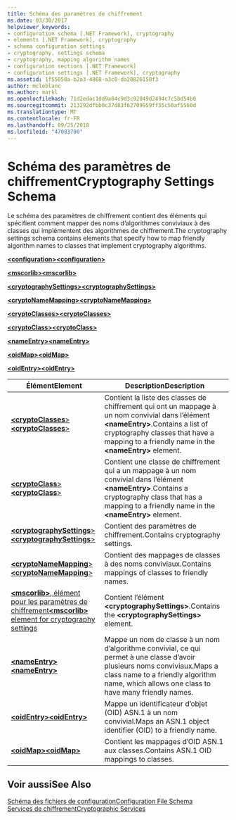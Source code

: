 ```yaml
---
title: Schéma des paramètres de chiffrement
ms.date: 03/30/2017
helpviewer_keywords:
- configuration schema [.NET Framework], cryptography
- elements [.NET Framework], cryptography
- schema configuration settings
- cryptography, settings schema
- cryptography, mapping algorithm names
- configuration sections [.NET Framework]
- configuration settings [.NET Framework], cryptography
ms.assetid: 1f55050a-b2a3-4868-a3c0-da20826150f3
author: mcleblanc
ms.author: markl
ms.openlocfilehash: 71d2edac1dd9a84c9d3c92049d2494c7c5bd54b0
ms.sourcegitcommit: 213292dfbb0c37d83f62709959ff55c50af5560d
ms.translationtype: MT
ms.contentlocale: fr-FR
ms.lasthandoff: 09/25/2018
ms.locfileid: "47083700"
---
```

# <a name="cryptography-settings-schema"></a><span data-ttu-id="a53cd-102">Schéma des paramètres de chiffrement</span><span class="sxs-lookup"><span data-stu-id="a53cd-102">Cryptography Settings Schema</span></span>
<span data-ttu-id="a53cd-103">Le schéma des paramètres de chiffrement contient des éléments qui spécifient comment mapper des noms d’algorithmes conviviaux à des classes qui implémentent des algorithmes de chiffrement.</span><span class="sxs-lookup"><span data-stu-id="a53cd-103">The cryptography settings schema contains elements that specify how to map friendly algorithm names to classes that implement cryptography algorithms.</span></span>  
  
 [<span data-ttu-id="a53cd-104">**\<configuration>**</span><span class="sxs-lookup"><span data-stu-id="a53cd-104">**\<configuration>**</span></span>](../../../../../docs/framework/configure-apps/file-schema/configuration-element.md)  
  
 [<span data-ttu-id="a53cd-105">**\<mscorlib>**</span><span class="sxs-lookup"><span data-stu-id="a53cd-105">**\<mscorlib>**</span></span>](../../../../../docs/framework/configure-apps/file-schema/cryptography/mscorlib-element-for-cryptography-settings.md)  
  
 [<span data-ttu-id="a53cd-106">**\<cryptographySettings>**</span><span class="sxs-lookup"><span data-stu-id="a53cd-106">**\<cryptographySettings>**</span></span>](../../../../../docs/framework/configure-apps/file-schema/cryptography/cryptographysettings-element.md)  
  
 [<span data-ttu-id="a53cd-107">**\<cryptoNameMapping>**</span><span class="sxs-lookup"><span data-stu-id="a53cd-107">**\<cryptoNameMapping>**</span></span>](../../../../../docs/framework/configure-apps/file-schema/cryptography/cryptonamemapping-element.md)  
  
 [<span data-ttu-id="a53cd-108">**\<cryptoClasses>**</span><span class="sxs-lookup"><span data-stu-id="a53cd-108">**\<cryptoClasses>**</span></span>](../../../../../docs/framework/configure-apps/file-schema/cryptography/cryptoclasses-element.md)  
  
 [<span data-ttu-id="a53cd-109">**\<cryptoClass>**</span><span class="sxs-lookup"><span data-stu-id="a53cd-109">**\<cryptoClass>**</span></span>](../../../../../docs/framework/configure-apps/file-schema/cryptography/cryptoclass-element.md)  
  
 [<span data-ttu-id="a53cd-110">**\<nameEntry>**</span><span class="sxs-lookup"><span data-stu-id="a53cd-110">**\<nameEntry>**</span></span>](../../../../../docs/framework/configure-apps/file-schema/cryptography/nameentry-element.md)  
  
 [<span data-ttu-id="a53cd-111">**\<oidMap>**</span><span class="sxs-lookup"><span data-stu-id="a53cd-111">**\<oidMap>**</span></span>](../../../../../docs/framework/configure-apps/file-schema/cryptography/oidmap-element.md)  
  
 [<span data-ttu-id="a53cd-112">**\<oidEntry>**</span><span class="sxs-lookup"><span data-stu-id="a53cd-112">**\<oidEntry>**</span></span>](../../../../../docs/framework/configure-apps/file-schema/cryptography/oidentry-element.md)  
  
|<span data-ttu-id="a53cd-113">Élément</span><span class="sxs-lookup"><span data-stu-id="a53cd-113">Element</span></span>|<span data-ttu-id="a53cd-114">Description</span><span class="sxs-lookup"><span data-stu-id="a53cd-114">Description</span></span>|  
|-------------|-----------------|  
|[<span data-ttu-id="a53cd-115">**\<cryptoClasses**></span><span class="sxs-lookup"><span data-stu-id="a53cd-115">**\<cryptoClasses**></span></span>](../../../../../docs/framework/configure-apps/file-schema/cryptography/cryptoclasses-element.md)|<span data-ttu-id="a53cd-116">Contient la liste des classes de chiffrement qui ont un mappage à un nom convivial dans l’élément **\<nameEntry>**.</span><span class="sxs-lookup"><span data-stu-id="a53cd-116">Contains a list of cryptography classes that have a mapping to a friendly name in the **\<nameEntry>** element.</span></span>|  
|[<span data-ttu-id="a53cd-117">**\<cryptoClass**></span><span class="sxs-lookup"><span data-stu-id="a53cd-117">**\<cryptoClass**></span></span>](../../../../../docs/framework/configure-apps/file-schema/cryptography/cryptoclass-element.md)|<span data-ttu-id="a53cd-118">Contient une classe de chiffrement qui a un mappage à un nom convivial dans l’élément **\<nameEntry>**.</span><span class="sxs-lookup"><span data-stu-id="a53cd-118">Contains a cryptography class that has a mapping to a friendly name in the **\<nameEntry>** element.</span></span>|  
|[<span data-ttu-id="a53cd-119">**\<cryptographySettings**></span><span class="sxs-lookup"><span data-stu-id="a53cd-119">**\<cryptographySettings**></span></span>](../../../../../docs/framework/configure-apps/file-schema/cryptography/cryptographysettings-element.md)|<span data-ttu-id="a53cd-120">Contient des paramètres de chiffrement.</span><span class="sxs-lookup"><span data-stu-id="a53cd-120">Contains cryptography settings.</span></span>|  
|[<span data-ttu-id="a53cd-121">**\<cryptoNameMapping**></span><span class="sxs-lookup"><span data-stu-id="a53cd-121">**\<cryptoNameMapping**></span></span>](../../../../../docs/framework/configure-apps/file-schema/cryptography/cryptonamemapping-element.md)|<span data-ttu-id="a53cd-122">Contient des mappages de classes à des noms conviviaux.</span><span class="sxs-lookup"><span data-stu-id="a53cd-122">Contains mappings of classes to friendly names.</span></span>|  
|[<span data-ttu-id="a53cd-123">**\<mscorlib>**, élément pour les paramètres de chiffrement</span><span class="sxs-lookup"><span data-stu-id="a53cd-123">**\<mscorlib>** element for cryptography settings</span></span>](../../../../../docs/framework/configure-apps/file-schema/cryptography/mscorlib-element-for-cryptography-settings.md)|<span data-ttu-id="a53cd-124">Contient l’élément **\<cryptographySettings>**.</span><span class="sxs-lookup"><span data-stu-id="a53cd-124">Contains the **\<cryptographySettings>** element.</span></span>|  
|[<span data-ttu-id="a53cd-125">**\<nameEntry>**</span><span class="sxs-lookup"><span data-stu-id="a53cd-125">**\<nameEntry>**</span></span>](../../../../../docs/framework/configure-apps/file-schema/cryptography/nameentry-element.md)|<span data-ttu-id="a53cd-126">Mappe un nom de classe à un nom d’algorithme convivial, ce qui permet à une classe d’avoir plusieurs noms conviviaux.</span><span class="sxs-lookup"><span data-stu-id="a53cd-126">Maps a class name to a friendly algorithm name, which allows one class to have many friendly names.</span></span>|  
|[<span data-ttu-id="a53cd-127">**\<oidEntry>**</span><span class="sxs-lookup"><span data-stu-id="a53cd-127">**\<oidEntry>**</span></span>](../../../../../docs/framework/configure-apps/file-schema/cryptography/oidentry-element.md)|<span data-ttu-id="a53cd-128">Mappe un identificateur d’objet (OID) ASN.1 à un nom convivial.</span><span class="sxs-lookup"><span data-stu-id="a53cd-128">Maps an ASN.1 object identifier (OID) to a friendly name.</span></span>|  
|[<span data-ttu-id="a53cd-129">**\<oidMap>**</span><span class="sxs-lookup"><span data-stu-id="a53cd-129">**\<oidMap>**</span></span>](../../../../../docs/framework/configure-apps/file-schema/cryptography/oidmap-element.md)|<span data-ttu-id="a53cd-130">Contient les mappages d’OID ASN.1 aux classes.</span><span class="sxs-lookup"><span data-stu-id="a53cd-130">Contains ASN.1 OID mappings to classes.</span></span>|  
  
## <a name="see-also"></a><span data-ttu-id="a53cd-131">Voir aussi</span><span class="sxs-lookup"><span data-stu-id="a53cd-131">See Also</span></span>  
 [<span data-ttu-id="a53cd-132">Schéma des fichiers de configuration</span><span class="sxs-lookup"><span data-stu-id="a53cd-132">Configuration File Schema</span></span>](../../../../../docs/framework/configure-apps/file-schema/index.md)  
 [<span data-ttu-id="a53cd-133">Services de chiffrement</span><span class="sxs-lookup"><span data-stu-id="a53cd-133">Cryptographic Services</span></span>](../../../../../docs/standard/security/cryptographic-services.md)
